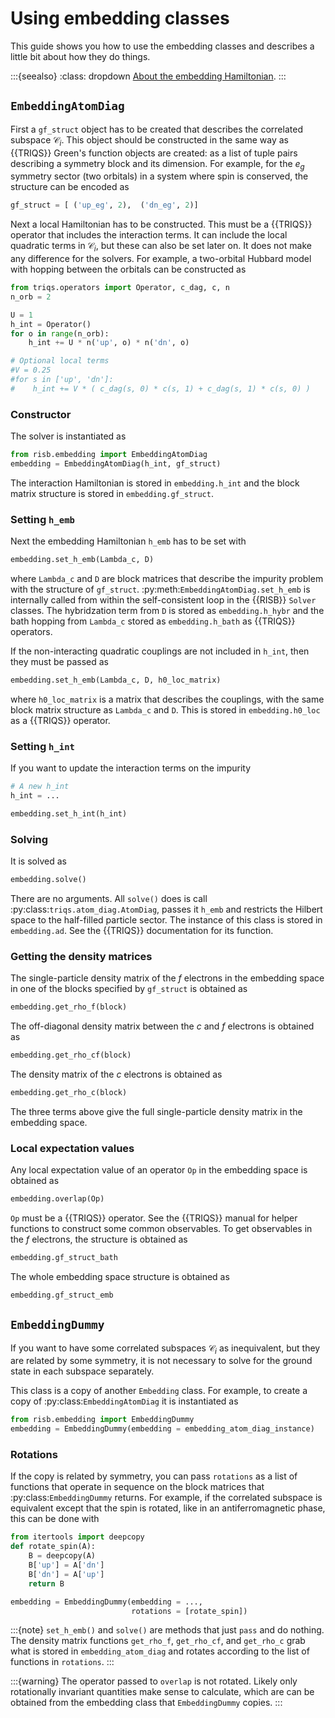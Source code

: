 # Using embedding classes

This guide shows you how to use the embedding classes and describes a little
bit about how they do things.

:::{seealso}
:class: dropdown
[About the embedding Hamiltonian](../explanations/embedding.md).
:::

## `EmbeddingAtomDiag`

First a `gf_struct` object has to be created that describes the correlated
subspace $\mathcal{C}_i$. This object should be constructed in the same way
as {{TRIQS}} Green's function objects are created: as a list of tuple pairs
describing a symmetry block and its dimension. For example, for the $e_g$
symmetry sector (two orbitals) in a system where spin is conserved, the
structure can be encoded as

```python
gf_struct = [ ('up_eg', 2),  ('dn_eg', 2)]
```

Next a local Hamiltonian has to be constructed. This must
be a {{TRIQS}} operator that includes the interaction terms. It can include
the local quadratic terms in $\mathcal{C}_i$, but these can also be set
later on. It does not make any difference for the solvers. For example,
a two-orbital Hubbard model with hopping between the orbitals can be
constructed as

```python
from triqs.operators import Operator, c_dag, c, n
n_orb = 2

U = 1
h_int = Operator()
for o in range(n_orb):
    h_int += U * n('up', o) * n('dn', o)

# Optional local terms
#V = 0.25
#for s in ['up', 'dn']:
#    h_int += V * ( c_dag(s, 0) * c(s, 1) + c_dag(s, 1) * c(s, 0) )
```

### Constructor

The solver is instantiated as

```python
from risb.embedding import EmbeddingAtomDiag
embedding = EmbeddingAtomDiag(h_int, gf_struct)
```

The interaction Hamiltonian is stored in `embedding.h_int` and the block
matrix structure is stored in `embedding.gf_struct`.

### Setting `h_emb`

Next the embedding Hamiltonian `h_emb` has to be set with

```python
embedding.set_h_emb(Lambda_c, D)
```

where `Lambda_c` and `D` are block matrices that describe the impurity problem
with the structure of `gf_struct`.
:py:meth:`EmbeddingAtomDiag.set_h_emb` is internally called from within
the self-consistent loop in the {{RISB}} `Solver` classes. The hybridzation
term from `D` is stored as `embedding.h_hybr` and the bath hopping from
`Lambda_c` stored as `embedding.h_bath` as {{TRIQS}} operators.

If the non-interacting quadratic couplings are not included in `h_int`, then
they must be passed as

```python
embedding.set_h_emb(Lambda_c, D, h0_loc_matrix)
```

where `h0_loc_matrix` is a matrix that describes the couplings, with the same
block matrix structure as `Lambda_c` and `D`. This is stored in
`embedding.h0_loc` as a {{TRIQS}} operator.

### Setting `h_int`

If you want to update the interaction terms on the impurity

```python
# A new h_int
h_int = ...

embedding.set_h_int(h_int)
```

### Solving

It is solved as

```python
embedding.solve()
```

There are no arguments. All `solve()` does is call
:py:class:`triqs.atom_diag.AtomDiag`, passes it `h_emb`
and restricts the Hilbert space to the half-filled particle sector. The
instance of this class is stored in `embedding.ad`. See the {{TRIQS}}
documentation for its function.

### Getting the density matrices

The single-particle density matrix of the $f$ electrons in the embedding
space in one of the blocks specified by `gf_struct` is obtained as

```python
embedding.get_rho_f(block)
```

The off-diagonal density matrix between the $c$ and $f$ electrons is obtained
as

```python
embedding.get_rho_cf(block)
```

The density matrix of the $c$ electrons is obtained as

```python
embedding.get_rho_c(block)
```

The three terms above give the full single-particle density matrix in the
embedding space.

### Local expectation values

Any local expectation value of an operator `Op` in the embedding space is
obtained as

```python
embedding.overlap(Op)
```

`Op` must be a {{TRIQS}} operator. See the {{TRIQS}} manual for helper
functions to construct some common observables. To get observables
in the $f$ electrons, the structure is obtained as

```python
embedding.gf_struct_bath
```

The whole embedding space structure is obtained as

```python
embedding.gf_struct_emb
```


## `EmbeddingDummy`

If you want to have some correlated subspaces $\mathcal{C}_i$ as inequivalent,
but they are related by some symmetry, it is not necessary to solve for the
ground state in each subspace separately.

This class is a copy of another
`Embedding` class. For example, to create a copy of
:py:class:`EmbeddingAtomDiag` it is instantiated as

```python
from risb.embedding import EmbeddingDummy
embedding = EmbeddingDummy(embedding = embedding_atom_diag_instance)
```

### Rotations

If the copy is related by symmetry, you can pass `rotations` as a list of
functions that operate in sequence on the block matrices that
:py:class:`EmbeddingDummy` returns. For example, if the
correlated subspace is equivalent except that the spin is rotated,
like in an antiferromagnetic phase, this can be done with

```python
from itertools import deepcopy
def rotate_spin(A):
    B = deepcopy(A)
    B['up'] = A['dn']
    B['dn'] = A['up']
    return B

embedding = EmbeddingDummy(embedding = ...,
                           rotations = [rotate_spin])
```

:::{note}
`set_h_emb()` and `solve()` are methods that just `pass` and do nothing.
The density matrix functions `get_rho_f`, `get_rho_cf`, and `get_rho_c` grab
what is stored in `embedding_atom_diag` and rotates according to the list of
functions in `rotations`.
:::

:::{warning}
The operator passed to `overlap` is not rotated. Likely only rotationally
invariant quantities make sense to calculate, which are can be obtained from
the embedding class that `EmbeddingDummy` copies.
:::
